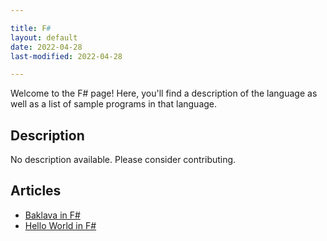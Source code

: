 ```yaml
---

title: F#
layout: default
date: 2022-04-28
last-modified: 2022-04-28

---
```


Welcome to the F# page! Here, you'll find a description of the language as well as a list of sample programs in that language.

## Description

No description available. Please consider contributing.

## Articles

- [Baklava in F#](https://sampleprograms.io/projects/baklava/f-sharp)
- [Hello World in F#](https://sampleprograms.io/projects/hello-world/f-sharp)